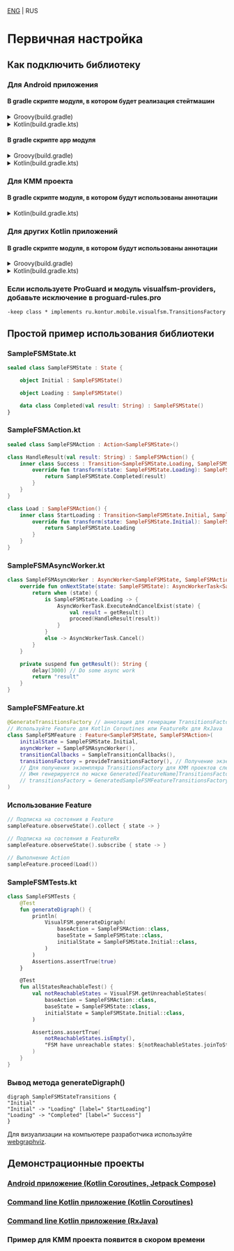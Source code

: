 [ENG](../Quickstart.md) | RUS

# Первичная настройка

## Как подключить библиотеку

### Для Android приложения

#### В gradle скрипте модуля, в котором будет реализация стейтмашин

<details>
  <summary>Groovy(build.gradle)</summary>

```groovy
// Подключаем KSP плагин
plugins {
    id "com.google.devtools.ksp" version "$kspVersion"
}

dependencies {
    // Базовые классы для Android, JVM и KMM проектов (Kotlin Coroutines версия Feature и AsyncWorker)
    implementation "ru.kontur.mobile.visualfsm:visualfsm-core:1.1.0"

    // Опционально - Поддержка RxJava 3 (FeatureRx, AsyncWorkerRx и их зависимости)
    implementation "ru.kontur.mobile.visualfsm:visualfsm-rxjava3:1.1.0"

    // Опционально - Поддержка RxJava 2 (FeatureRx, AsyncWorkerRx и их зависимости)
    implementation "ru.kontur.mobile.visualfsm:visualfsm-rxjava2:1.1.0"

    // Кодогенерация
    ksp "ru.kontur.mobile.visualfsm:visualfsm-compiler:1.1.0"

    // Опционально - Классы для удобного получения сгенерированного кода
    implementation "ru.kontur.mobile.visualfsm:visualfsm-providers:1.1.0"

    // Опционально - Анализ и построение графа
    testImplementation "ru.kontur.mobile.visualfsm:visualfsm-tools:1.1.0"
}
```

</details>
<details>
  <summary>Kotlin(build.gradle.kts)</summary>

```kotlin
// Подключаем KSP плагин
plugins {
    id("com.google.devtools.ksp") version "1.6.10-1.0.6"
}

dependencies {
    // Базовые классы для Android, JVM и KMM проектов (Kotlin Coroutines версия Feature и AsyncWorker)
    implementation("ru.kontur.mobile.visualfsm:visualfsm-core:1.1.0")

    // Опционально - Поддержка RxJava 3 (FeatureRx, AsyncWorkerRx и их зависимости)
    implementation("ru.kontur.mobile.visualfsm:visualfsm-rxjava3:1.1.0")

    // Опционально - Поддержка RxJava 2 (FeatureRx, AsyncWorkerRx и их зависимости)
    implementation("ru.kontur.mobile.visualfsm:visualfsm-rxjava2:1.1.0")

    // Кодогенерация
    ksp("ru.kontur.mobile.visualfsm:visualfsm-compiler:1.1.0")

    // Опционально - Классы для удобного получения сгенерированного кода
    implementation("ru.kontur.mobile.visualfsm:visualfsm-providers:1.1.0")

    // Опционально - Анализ и построение графа
    testImplementation("ru.kontur.mobile.visualfsm:visualfsm-tools:1.1.0")
}
```

</details>

#### В gradle скрипте app модуля

<details>
  <summary>Groovy(build.gradle)</summary>

```groovy
// Добавляем сгенерированный код в каталоги исходного кода
android {
    ...
    applicationVariants.all { variant ->
        variant.sourceSets.java.each {
            it.srcDirs += "build/generated/ksp/${variant.name}/kotlin"
        }
    }
}
```

</details>
<details>
  <summary>Kotlin(build.gradle.kts)</summary>

```kotlin
// Добавляем сгенерированный код в каталоги исходного кода
android {
    ...
    applicationVariants.all {
        kotlin {
            sourceSets {
                getByName(name) {
                    kotlin.srcDir("build/generated/ksp/$name/kotlin")
                }
            }
        }
    }
}
```

</details>

### Для КММ проекта

#### В gradle скрипте модуля, в котором будут использованы аннотации

<details>
  <summary>Kotlin(build.gradle.kts)</summary>

```kotlin
plugins {
    kotlin("multiplatform")
    id("com.android.library")
    // Подключаем KSP плагин
    id("com.google.devtools.ksp") version (kspVersion)
}

sourceSets {
    val commonMain by getting {
        dependencies {
            // Базовые классы для Android, JVM и KMM проектов (Kotlin Coroutines версия Feature и AsyncWorker)
            implementation("ru.kontur.mobile.visualfsm:visualfsm-core:1.1.0")

            // Опционально - Анализ и построение графа
            testImplementation("ru.kontur.mobile.visualfsm:visualfsm-tools:1.1.0")

            // Добавляем сгенерированный код в каталоги исходного кода
            kotlin.srcDir("${buildDir.absolutePath}/generated/ksp/")
        }
    }
}

dependencies {
    // Кодогенерация
    add("kspAndroid", "ru.kontur.mobile.visualfsm:visualfsm-compiler:1.1.0")
}
```

</details>

### Для других Kotlin приложений

#### В gradle скрипте модуля, в котором будут использованы аннотации

<details>
  <summary>Groovy(build.gradle)</summary>

```groovy
// Подключаем KSP плагин
plugins {
    id "com.google.devtools.ksp" version "$kspVersion"
}

// Добавляем сгенерированный код в каталоги исходного кода
kotlin {
    sourceSets {
        main.kotlin.srcDirs += 'build/generated/ksp/main/kotlin'
        test.kotlin.srcDirs += 'build/generated/ksp/test/kotlin'
    }
}

dependencies {
    // Базовые классы для Android, JVM и KMM проектов (Kotlin Coroutines версия Feature и AsyncWorker)
    implementation "ru.kontur.mobile.visualfsm:visualfsm-core:1.1.0"

    // Опционально - Поддержка RxJava 3 (FeatureRx, AsyncWorkerRx и их зависимости)
    implementation "ru.kontur.mobile.visualfsm:visualfsm-rxjava3:1.1.0"

    // Опционально - Поддержка RxJava 2 (FeatureRx, AsyncWorkerRx и их зависимости)
    implementation "ru.kontur.mobile.visualfsm:visualfsm-rxjava2:1.1.0"

    // Кодогенерация
    ksp "ru.kontur.mobile.visualfsm:visualfsm-compiler:1.1.0"

    // Опционально - Классы для удобного получения сгенерированного кода
    implementation "ru.kontur.mobile.visualfsm:visualfsm-providers:1.1.0"

    // Опционально - Анализ и построение графа
    testImplementation "ru.kontur.mobile.visualfsm:visualfsm-tools:1.1.0"
}
```

</details>
<details>
  <summary>Kotlin(build.gradle.kts)</summary>

```kotlin
// Подключаем KSP плагин
plugins {
    id("com.google.devtools.ksp") version "1.6.10-1.0.6"
}

// Добавляем сгенерированный код в каталоги исходного кода
kotlin {
    sourceSets.main {
        kotlin.srcDir("build/generated/ksp/main/kotlin")
    }
    sourceSets.test {
        kotlin.srcDir("build/generated/ksp/test/kotlin")
    }
}

dependencies {
    // Базовые классы для Android, JVM и KMM проектов (Kotlin Coroutines версия Feature и AsyncWorker)
    implementation("ru.kontur.mobile.visualfsm:visualfsm-core:1.1.0")

    // Опционально - Поддержка RxJava 3 (FeatureRx, AsyncWorkerRx и их зависимости)
    implementation("ru.kontur.mobile.visualfsm:visualfsm-rxjava3:1.1.0")

    // Опционально - Поддержка RxJava 2 (FeatureRx, AsyncWorkerRx и их зависимости)
    implementation("ru.kontur.mobile.visualfsm:visualfsm-rxjava2:1.1.0")

    // Кодогенерация
    ksp("ru.kontur.mobile.visualfsm:visualfsm-compiler:1.1.0")

    // Опционально - Классы для удобного получения сгенерированного кода
    implementation("ru.kontur.mobile.visualfsm:visualfsm-providers:1.1.0")

    // Опционально - Анализ и построение графа
    testImplementation("ru.kontur.mobile.visualfsm:visualfsm-tools:1.1.0")
}
```

</details>

### Если используете ProGuard и модуль visualfsm-providers, добавьте исключение в proguard-rules.pro
```
-keep class * implements ru.kontur.mobile.visualfsm.TransitionsFactory
```

## Простой пример использования библиотеки

### SampleFSMState.kt

```kotlin
sealed class SampleFSMState : State {

    object Initial : SampleFSMState()

    object Loading : SampleFSMState()

    data class Completed(val result: String) : SampleFSMState()
}
```

### SampleFSMAction.kt

```kotlin
sealed class SampleFSMAction : Action<SampleFSMState>()

class HandleResult(val result: String) : SampleFSMAction() {
    inner class Success : Transition<SampleFSMState.Loading, SampleFSMState.Completed>() {
        override fun transform(state: SampleFSMState.Loading): SampleFSMState.Completed {
            return SampleFSMState.Completed(result)
        }
    }
}

class Load : SampleFSMAction() {
    inner class StartLoading : Transition<SampleFSMState.Initial, SampleFSMState.Loading>() {
        override fun transform(state: SampleFSMState.Initial): SampleFSMState.Loading {
            return SampleFSMState.Loading
        }
    }
}
```

### SampleFSMAsyncWorker.kt

```kotlin
class SampleFSMAsyncWorker : AsyncWorker<SampleFSMState, SampleFSMAction>() {
    override fun onNextState(state: SampleFSMState): AsyncWorkerTask<SampleFSMState> {
        return when (state) {
            is SampleFSMState.Loading -> {
                AsyncWorkerTask.ExecuteAndCancelExist(state) {
                    val result = getResult()
                    proceed(HandleResult(result))
                }
            }
            else -> AsyncWorkerTask.Cancel()
        }
    }

    private suspend fun getResult(): String {
        delay(3000) // Do some async work
        return "result"
    }
}
```

### SampleFSMFeature.kt

```kotlin
@GenerateTransitionsFactory // аннотация для генерации TransitionsFactory
// Используйте Feature для Kotlin Coroutines или FeatureRx для RxJava
class SampleFSMFeature : Feature<SampleFSMState, SampleFSMAction>(
    initialState = SampleFSMState.Initial,
    asyncWorker = SampleFSMAsyncWorker(),
    transitionCallbacks = SampleTransitionCallbacks(),
    transitionsFactory = provideTransitionsFactory(), // Получение экземпляра сгенерованной TransitionsFactory при использовании visualfsm-providers
    // Для получения экземпляра TransitionsFactory для KMM проектов следует вызвать конструктор сгенерированного класса:
    // Имя генерируется по маске Generated[FeatureName]TransitionsFactory()
    // transitionsFactory = GeneratedSampleFSMFeatureTransitionsFactory(), // До первого запуска кодогенерации класс не будет виден в IDE.
)
```

### Использование Feature

```kotlin
// Подписка на состояния в Feature
sampleFeature.observeState().collect { state -> }

// Подписка на состояния в FeatureRx
sampleFeature.observeState().subscribe { state -> }

// Выполнение Action
sampleFeature.proceed(Load())
```

### SampleFSMTests.kt

```kotlin
class SampleFSMTests {
    @Test
    fun generateDigraph() {
        println(
            VisualFSM.generateDigraph(
                baseAction = SampleFSMAction::class,
                baseState = SampleFSMState::class,
                initialState = SampleFSMState.Initial::class,
            )
        )
        Assertions.assertTrue(true)
    }

    @Test
    fun allStatesReachableTest() {
        val notReachableStates = VisualFSM.getUnreachableStates(
            baseAction = SampleFSMAction::class,
            baseState = SampleFSMState::class,
            initialState = SampleFSMState.Initial::class,
        )

        Assertions.assertTrue(
            notReachableStates.isEmpty(),
            "FSM have unreachable states: ${notReachableStates.joinToString(", ")}"
        )
    }
}
```

### Вывод метода generateDigraph()

```
digraph SampleFSMStateTransitions {
"Initial"
"Initial" -> "Loading" [label=" StartLoading"]
"Loading" -> "Completed" [label=" Success"]
}
```

Для визуализации на компьютере разработчика используйте [webgraphviz](http://www.webgraphviz.com/).

## Демонстрационные проекты

### [Android приложение (Kotlin Coroutines, Jetpack Compose)](https://github.com/Kontur-Mobile/VisualFSM-Sample-Android)

### [Command line Kotlin приложение (Kotlin Coroutines)](../../sample)

### [Command line Kotlin приложение (RxJava)](../../sample-rx)

### Пример для KMM проекта появится в скором времени